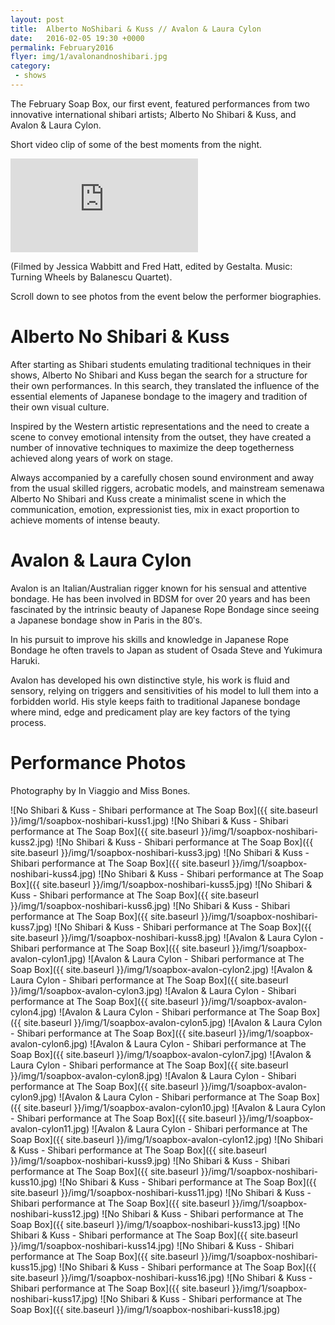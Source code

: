 ```yaml
---
layout: post
title:  Alberto NoShibari & Kuss // Avalon & Laura Cylon
date:   2016-02-05 19:30 +0000
permalink: February2016
flyer: img/1/avalonandnoshibari.jpg
category:
 - shows
---
```



The February Soap Box, our first event, featured performances from two innovative international shibari artists; Alberto No Shibari & Kuss, and Avalon & Laura Cylon.

Short video clip of some of the best moments from the night.
<div class="video-wrapper">
<iframe src="https://player.vimeo.com/video/158338103" frameborder="0" webkitallowfullscreen mozallowfullscreen allowfullscreen></iframe>
</div>

(Filmed by Jessica Wabbitt and Fred Hatt, edited by Gestalta. Music: Turning Wheels by Balanescu Quartet).

Scroll down to see photos from the event below the performer biographies.

# Alberto No Shibari & Kuss
After starting as Shibari students emulating traditional techniques in their shows, Alberto No Shibari and Kuss began the search for a structure for their own performances. In this search, they translated the influence of the essential elements of Japanese bondage to the imagery and tradition of their own visual culture.

Inspired by the Western artistic representations and the need to create a scene to convey emotional intensity from the outset, they have created a number of innovative techniques to maximize the deep togetherness achieved along years of work on stage.

Always accompanied by a carefully chosen sound environment and away from the usual skilled riggers, acrobatic models, and mainstream semenawa Alberto No Shibari and Kuss create a minimalist scene in which the communication, emotion, expressionist ties, mix in exact proportion to achieve moments of intense beauty.

# Avalon & Laura Cylon
Avalon is an Italian/Australian rigger known for his sensual and attentive bondage. He has been involved in BDSM for over 20 years and has been fascinated by the intrinsic beauty of Japanese Rope Bondage since seeing a Japanese bondage show in Paris in the 80′s.

In his pursuit to improve his skills and knowledge in Japanese Rope Bondage he often travels to Japan as student of Osada Steve and Yukimura Haruki.

Avalon has developed his own distinctive style, his work is fluid and sensory, relying on triggers and sensitivities of his model to lull them into a forbidden world. His style keeps faith to traditional Japanese bondage where mind, edge and predicament play are key factors of the tying process.

# Performance Photos
Photography by In Viaggio and Miss Bones.

![No Shibari & Kuss - Shibari performance at The Soap Box]({{ site.baseurl }}/img/1/soapbox-noshibari-kuss1.jpg)
![No Shibari & Kuss - Shibari performance at The Soap Box]({{ site.baseurl }}/img/1/soapbox-noshibari-kuss2.jpg)
![No Shibari & Kuss - Shibari performance at The Soap Box]({{ site.baseurl }}/img/1/soapbox-noshibari-kuss3.jpg)
![No Shibari & Kuss - Shibari performance at The Soap Box]({{ site.baseurl }}/img/1/soapbox-noshibari-kuss4.jpg)
![No Shibari & Kuss - Shibari performance at The Soap Box]({{ site.baseurl }}/img/1/soapbox-noshibari-kuss5.jpg)
![No Shibari & Kuss - Shibari performance at The Soap Box]({{ site.baseurl }}/img/1/soapbox-noshibari-kuss6.jpg)
![No Shibari & Kuss - Shibari performance at The Soap Box]({{ site.baseurl }}/img/1/soapbox-noshibari-kuss7.jpg)
![No Shibari & Kuss - Shibari performance at The Soap Box]({{ site.baseurl }}/img/1/soapbox-noshibari-kuss8.jpg)
![Avalon & Laura Cylon - Shibari performance at The Soap Box]({{ site.baseurl }}/img/1/soapbox-avalon-cylon1.jpg)
![Avalon & Laura Cylon - Shibari performance at The Soap Box]({{ site.baseurl }}/img/1/soapbox-avalon-cylon2.jpg)
![Avalon & Laura Cylon - Shibari performance at The Soap Box]({{ site.baseurl }}/img/1/soapbox-avalon-cylon3.jpg)
![Avalon & Laura Cylon - Shibari performance at The Soap Box]({{ site.baseurl }}/img/1/soapbox-avalon-cylon4.jpg)
![Avalon & Laura Cylon - Shibari performance at The Soap Box]({{ site.baseurl }}/img/1/soapbox-avalon-cylon5.jpg)
![Avalon & Laura Cylon - Shibari performance at The Soap Box]({{ site.baseurl }}/img/1/soapbox-avalon-cylon6.jpg)
![Avalon & Laura Cylon - Shibari performance at The Soap Box]({{ site.baseurl }}/img/1/soapbox-avalon-cylon7.jpg)
![Avalon & Laura Cylon - Shibari performance at The Soap Box]({{ site.baseurl }}/img/1/soapbox-avalon-cylon8.jpg)
![Avalon & Laura Cylon - Shibari performance at The Soap Box]({{ site.baseurl }}/img/1/soapbox-avalon-cylon9.jpg)
![Avalon & Laura Cylon - Shibari performance at The Soap Box]({{ site.baseurl }}/img/1/soapbox-avalon-cylon10.jpg)
![Avalon & Laura Cylon - Shibari performance at The Soap Box]({{ site.baseurl }}/img/1/soapbox-avalon-cylon11.jpg)
![Avalon & Laura Cylon - Shibari performance at The Soap Box]({{ site.baseurl }}/img/1/soapbox-avalon-cylon12.jpg)
![No Shibari & Kuss - Shibari performance at The Soap Box]({{ site.baseurl }}/img/1/soapbox-noshibari-kuss9.jpg)
![No Shibari & Kuss - Shibari performance at The Soap Box]({{ site.baseurl }}/img/1/soapbox-noshibari-kuss10.jpg)
![No Shibari & Kuss - Shibari performance at The Soap Box]({{ site.baseurl }}/img/1/soapbox-noshibari-kuss11.jpg)
![No Shibari & Kuss - Shibari performance at The Soap Box]({{ site.baseurl }}/img/1/soapbox-noshibari-kuss12.jpg)
![No Shibari & Kuss - Shibari performance at The Soap Box]({{ site.baseurl }}/img/1/soapbox-noshibari-kuss13.jpg)
![No Shibari & Kuss - Shibari performance at The Soap Box]({{ site.baseurl }}/img/1/soapbox-noshibari-kuss14.jpg)
![No Shibari & Kuss - Shibari performance at The Soap Box]({{ site.baseurl }}/img/1/soapbox-noshibari-kuss15.jpg)
![No Shibari & Kuss - Shibari performance at The Soap Box]({{ site.baseurl }}/img/1/soapbox-noshibari-kuss16.jpg)
![No Shibari & Kuss - Shibari performance at The Soap Box]({{ site.baseurl }}/img/1/soapbox-noshibari-kuss17.jpg)
![No Shibari & Kuss - Shibari performance at The Soap Box]({{ site.baseurl }}/img/1/soapbox-noshibari-kuss18.jpg)
